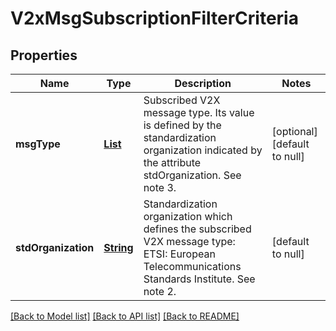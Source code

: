 # V2xMsgSubscriptionFilterCriteria
## Properties

Name | Type | Description | Notes
------------ | ------------- | ------------- | -------------
**msgType** | [**List**](string.md) | Subscribed V2X message type. Its value is defined by the standardization organization indicated by the attribute stdOrganization. See note 3. | [optional] [default to null]
**stdOrganization** | [**String**](string.md) | Standardization organization which defines the subscribed V2X message type:  ETSI: European Telecommunications Standards Institute.  See note 2. | [default to null]

[[Back to Model list]](../README.md#documentation-for-models) [[Back to API list]](../README.md#documentation-for-api-endpoints) [[Back to README]](../README.md)


